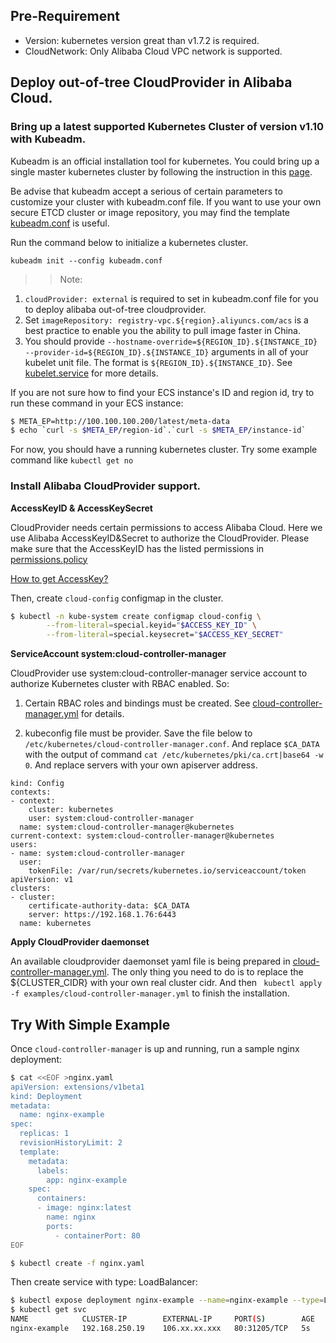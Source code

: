 
## Pre-Requirement
- Version: kubernetes version great than v1.7.2 is required.
- CloudNetwork: Only Alibaba Cloud VPC network is supported.


## Deploy out-of-tree CloudProvider in Alibaba Cloud.

### Bring up a latest supported Kubernetes Cluster of version v1.10 with Kubeadm.
Kubeadm is an official installation tool for kubernetes. You could bring up a single master kubernetes cluster by following the instruction in this [page](https://kubernetes.io/docs/setup/independent/create-cluster-kubeadm/).

Be advise that kubeadm accept a serious of certain parameters to customize your cluster with kubeadm.conf file. If you want to use your own secure ETCD cluster or image repository, you may find the template [kubeadm.conf](examples/kubeadm.conf) is useful. 

Run the command below to initialize a kubernetes cluster.
```$bash
kubeadm init --config kubeadm.conf
```

>> Note:
1. ```cloudProvider: external``` is required to set in kubeadm.conf file for you to deploy alibaba out-of-tree cloudprovider.
2. Set ```imageRepository: registry-vpc.${region}.aliyuncs.com/acs``` is a best practice to enable you the ability to pull image faster in China. 
3. You should provide ```--hostname-override=${REGION_ID}.${INSTANCE_ID} --provider-id=${REGION_ID}.${INSTANCE_ID}``` arguments in all of your kubelet unit file. The format is ```${REGION_ID}.${INSTANCE_ID}```. See [kubelet.service](examples/kubelet.service) for more details.

If you are not sure how to find your ECS instance's ID and region id, try to run these command in your ECS instance:

```bash
$ META_EP=http://100.100.100.200/latest/meta-data
$ echo `curl -s $META_EP/region-id`.`curl -s $META_EP/instance-id`
```
For now, you should have a running kubernetes cluster. Try some example command like ```kubectl get no ```

### Install Alibaba CloudProvider support.

**AccessKeyID & AccessKeySecret**

CloudProvider needs certain permissions to access Alibaba Cloud. Here we use Alibaba AccessKeyID&Secret to authorize the CloudProvider. Please make sure that the AccessKeyID has the listed permissions in [permissions.policy](examples/permissions.policy)

[How to get AccessKey?](https://usercenter.console.aliyun.com/#/manage/ak)

Then, create ```cloud-config``` configmap in the cluster.

```bash
$ kubectl -n kube-system create configmap cloud-config \
        --from-literal=special.keyid="$ACCESS_KEY_ID" \
        --from-literal=special.keysecret="$ACCESS_KEY_SECRET"
```

**ServiceAccount system:cloud-controller-manager**

CloudProvider use system:cloud-controller-manager service account to authorize Kubernetes cluster with RBAC enabled. So:
1. Certain RBAC roles and bindings must be created. See [cloud-controller-manager.yml](examples/cloud-controller-manager.yml) for details.

2. kubeconfig file must be provider. Save the file below to ```/etc/kubernetes/cloud-controller-manager.conf```. And replace ```$CA_DATA``` with the output of command ```cat /etc/kubernetes/pki/ca.crt|base64 -w 0```. And replace servers with your own apiserver address.

```
kind: Config
contexts:
- context:
    cluster: kubernetes
    user: system:cloud-controller-manager
  name: system:cloud-controller-manager@kubernetes
current-context: system:cloud-controller-manager@kubernetes
users:
- name: system:cloud-controller-manager
  user:
    tokenFile: /var/run/secrets/kubernetes.io/serviceaccount/token
apiVersion: v1
clusters:
- cluster:
    certificate-authority-data: $CA_DATA
    server: https://192.168.1.76:6443
  name: kubernetes
``` 

**Apply CloudProvider daemonset**

An available cloudprovider daemonset yaml file is being prepared in [cloud-controller-manager.yml](examples/cloud-controller-manager.yml). The only thing you need to do is to replace the ${CLUSTER_CIDR} with your own real cluster cidr. 
And then ``` kubectl apply -f examples/cloud-controller-manager.yml``` to finish the installation. 

## Try With Simple Example
Once `cloud-controller-manager` is up and running, run a sample nginx deployment:
```bash
$ cat <<EOF >nginx.yaml
apiVersion: extensions/v1beta1
kind: Deployment
metadata:
  name: nginx-example
spec:
  replicas: 1
  revisionHistoryLimit: 2
  template:
    metadata:
      labels:
        app: nginx-example
    spec:
      containers:
      - image: nginx:latest
        name: nginx
        ports:
          - containerPort: 80
EOF

$ kubectl create -f nginx.yaml
```

Then create service with type: LoadBalancer:
```bash
$ kubectl expose deployment nginx-example --name=nginx-example --type=LoadBalancer
$ kubectl get svc
NAME            CLUSTER-IP        EXTERNAL-IP     PORT(S)        AGE
nginx-example   192.168.250.19    106.xx.xx.xxx   80:31205/TCP   5s
```
